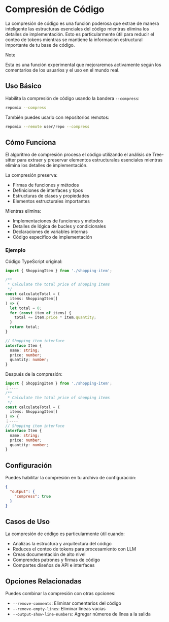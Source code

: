 # Compresión de Código

La compresión de código es una función poderosa que extrae de manera inteligente las estructuras esenciales del código mientras elimina los detalles de implementación. Esto es particularmente útil para reducir el conteo de tokens mientras se mantiene la información estructural importante de tu base de código.

> [!NOTE]
> Esta es una función experimental que mejoraremos activamente según los comentarios de los usuarios y el uso en el mundo real.

## Uso Básico

Habilita la compresión de código usando la bandera `--compress`:

```bash
repomix --compress
```

También puedes usarlo con repositorios remotos:

```bash
repomix --remote user/repo --compress
```

## Cómo Funciona

El algoritmo de compresión procesa el código utilizando el análisis de Tree-sitter para extraer y preservar elementos estructurales esenciales mientras elimina los detalles de implementación.

La compresión preserva:
- Firmas de funciones y métodos
- Definiciones de interfaces y tipos
- Estructuras de clases y propiedades
- Elementos estructurales importantes

Mientras elimina:
- Implementaciones de funciones y métodos
- Detalles de lógica de bucles y condicionales
- Declaraciones de variables internas
- Código específico de implementación

### Ejemplo

Código TypeScript original:

```typescript
import { ShoppingItem } from './shopping-item';

/**
 * Calculate the total price of shopping items
 */
const calculateTotal = (
  items: ShoppingItem[]
) => {
  let total = 0;
  for (const item of items) {
    total += item.price * item.quantity;
  }
  return total;
}

// Shopping item interface
interface Item {
  name: string;
  price: number;
  quantity: number;
}
```

Después de la compresión:

```typescript
import { ShoppingItem } from './shopping-item';
⋮----
/**
 * Calculate the total price of shopping items
 */
const calculateTotal = (
  items: ShoppingItem[]
) => {
⋮----
// Shopping item interface
interface Item {
  name: string;
  price: number;
  quantity: number;
}
```

## Configuración

Puedes habilitar la compresión en tu archivo de configuración:

```json
{
  "output": {
    "compress": true
  }
}
```

## Casos de Uso

La compresión de código es particularmente útil cuando:
- Analizas la estructura y arquitectura del código
- Reduces el conteo de tokens para procesamiento con LLM
- Creas documentación de alto nivel
- Comprendes patrones y firmas de código
- Compartes diseños de API e interfaces

## Opciones Relacionadas

Puedes combinar la compresión con otras opciones:
- `--remove-comments`: Eliminar comentarios del código
- `--remove-empty-lines`: Eliminar líneas vacías
- `--output-show-line-numbers`: Agregar números de línea a la salida